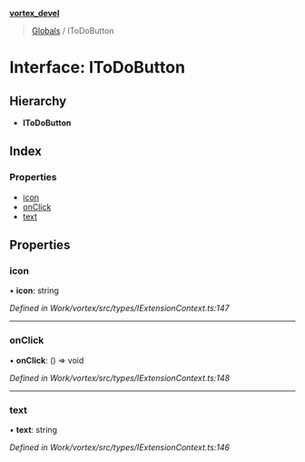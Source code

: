 **[vortex_devel](../README.md)**

> [Globals](../globals.md) / IToDoButton

# Interface: IToDoButton

## Hierarchy

* **IToDoButton**

## Index

### Properties

* [icon](itodobutton.md#icon)
* [onClick](itodobutton.md#onclick)
* [text](itodobutton.md#text)

## Properties

### icon

•  **icon**: string

*Defined in Work/vortex/src/types/IExtensionContext.ts:147*

___

### onClick

•  **onClick**: () => void

*Defined in Work/vortex/src/types/IExtensionContext.ts:148*

___

### text

•  **text**: string

*Defined in Work/vortex/src/types/IExtensionContext.ts:146*
